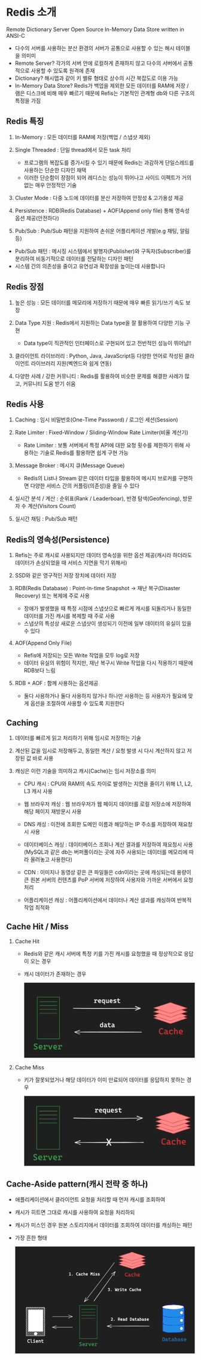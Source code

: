 # Redis 소개

Remote Dictionary Server
Open Source In-Memory Data Store written in ANSI-C

- 다수의 서버를 사용하는 분산 환경의 서버가 공통으로 사용할 수 있는 해시 테이블을 의미미
- Remote Server? 각가의 서버 안에 로컬하게 존재하지 않고 다수의 서버에서 공통적으로 사용할 수 있도록 원격에 존재
- Dictionary? 해시맵과 같이 키 밸류 형태로 상수의 시간 복잡도로 이용 가능
- In-Memory Data Store?  Redis가 백업을 제외한 모든 데이터를 RAM에 저장 / 램은 디스크에 비해 매우 빠르기 때문에 Refis는 기본적인 관계형 db와 다른 구조의 특정을 가짐

## Redis 특징

1. In-Memory : 모든 데이터를 RAM에 저장(백업 / 스냅샷 제외)

2. Single Threaded : 단일 thread에서 모든 task 처리 

    - 프로그램의 복잡도를 증가시킬 수 있기 때문에 Redis는 과감하게 단일스레드를 사용하는 단순한 디자인 채택
    - 이러한 단순함이 장점이 되어 레디스는 성능이 뛰어나고 사이드 이펙트가 거의 없는 매우 안정적인 기술

3. Cluster Mode : 다중 노드에 데이터를 분산 저장하여 안정성 & 고가용성 제공

4. Persistence : RDB(Redis Database) + AOF(Append only file) 통해 영속성 옵션 제공(안전하다)

5. Pub/Sub : Pub/Sub 패턴을 지원하여 손쉬운 어플리케이션 개발(e.g 채팅, 알림 등)

- Pub/Sub 패턴 : 메시징 시스템에서 발행자(Publisher)와 구독자(Subscriber)를 분리하여 비동기적으로 데이터를 전달하는 디자인 패턴
- 시스템 간의 의존성을 줄이고 유연성과 확장성을 높이는데 사용합니다

## Redis 장점

1. 높은 성능 : 모든 데이터를 메모리에 저장하기 때문에 매우 빠른 읽기/쓰기 속도 보장

2. Data Type 지원 : Redis에서 지원하는 Data type을 잘 활용하여 다양한 기능 구현

    - Data type이 직관적인 인터페이스로 구현되어 있고 전반적인 성능이 뛰어남!! 

3. 클라이언트 라이브러리 : Python, Java, JavaScript등 다양한 언어로 작성된 클라이언트 라이브러리 지원(벡엔드와 쉽게 연동)

4. 다양한 사례 / 강한 커뮤니티 : Redis를 활용하여 비슷한 문제를 해결한 사례가 많고, 커뮤니티 도움 받기 쉬움

## Redis 사용

1. Caching : 임시 비밀번호(One-Time Password) / 로그인 세션(Session)

2. Rate Limiter : Fixed-Window / Sliding-Window Rate Limiter(비율 계산기)

    - Rate Limiter : 보통 서버에서 특정 API에 대한 요청 횟수를 제한하기 위해 사용하는 기술로 Redis를 활용하면 쉽게 구현 가능

3. Message Broker : 메시지 큐(Message Queue)

    - Redis의 List나 Stream 같은 데이터 타입을 활용하여 메시지 브로커를 구현하면 다양한 서비스 간의 커플링(의존성)을 줄일 수 있다

4. 실시간 분석 / 계산 : 순위표(Rank / Leaderboar), 반경 탐색(Geofencing), 방문자 수 계산(Visitors Count)

5. 실시간 채팅 : Pub/Sub 패턴

## Redis의 영속성(Persistence)

1. Refis는 주로 캐시로 사용되지만 데이터 영속성을 위한 옵션 제공(캐시라 하더라도 데이터가 손상되었을 때 서비스 지연을 막기 위해서)

2. SSD와 같은 영구적인 저장 장치에 데이터 저장

3. RDB(Redis Database) : Point-in-time Snapshot -> 재난 복구(Disaster Recovery) 또는 복제에 주로 사용

    - 장애가 발생했을 때 특정 시점에 스냅샷으로 빠르게 캐시를 되돌리거나 동일한 데이터를 가진 캐시를 복제할 때 주로 사용
    - 스냅샷의 특성상 새로운 스냅샷이 생성되기 이전에 일부 데이터의 유실이 있을 수 있다 

4. AOF(Append Only File)

    - Refis에 저장되는 모든 Write 작업을 모두 log로 저장
    - 데이터 유실의 위험이 적지만, 재난 복구시 Write 작업을 다시 적용하기 때문에 RDB보다 느림

5. RDB + AOF : 함께 사용하는 옵션제공

    - 둘다 사용하거나 둘다 사용하지 않거나 하나만 사용하는 등 사용자가 필요에 맞게 옵션을 조절하여 사용할 수 있도록 지원한다

## Caching

1. 데이터를 빠르게 읽고 처리하기 위해 임시로 저장하는 기술

2. 계산된 값을 임시로 저장해두고, 동일한 계산 / 요청 발생 시 다시 계산하지 않고 저장된 값 바로 사용

3. 캐싱은 이런 기술을 의미하고 캐시(Cache)는 임시 저장소를 의미

    - CPU 캐시 : CPU와 RAM의 속도 차이로 발생하는 지연을 줄이기 위해 L1, L2, L3 캐시 사용

    - 웹 브라우저 캐싱 : 웹 브라우저가 웹 페이지 데이터를 로컬 저장소에 저장하여 해당 페이지 재방문시 사용
    
    - DNS 캐싱 : 이전에 조회한 도메인 이름과 해당하는 IP 주소를 저장하여 재요청시 사용

    - 데이터베이스 캐싱 : 데이터베이스 조회나 계산 결과를 저장하여 재요청시 사용(MySQL과 같은 db는 버퍼풀이라는 곳에 자주 사용되는 데이터를 메모리에 따라 올려놓고 사용한다)

    - CDN : 이미지나 동영상 같은 큰 파일들은 cdn이라는 곳에 캐싱되는데 용량이 큰 원본 서버의 컨텐츠를 PoP 서버에 저장하여 사용자와 가까운 서버에서 요청 처리

    - 어플리케이션 캐싱 : 어플리케이션에서 데이터나 계산 셜과를 캐싱하여 반복적 작업 최적화

## Cache Hit / Miss

1. Cache Hit

    - Redis와 같은 캐시 서버에 특정 키를 가진 캐시를 요청했을 때 정상적으로 응답이 오는 경우 
    - 캐시 데이터가 존재하는 경우

        ![alt text](image.png)

2. Cache Miss

    - 키가 잘못되었거나 해당 데이터가 이미 만료되어 데이터를 응답하지 못하는 경우

        ![alt text](image-1.png)

## Cache-Aside pattern(캐시 전략 중 하나)

- 애플리케이션에서 클라이언트 요청을 처리할 때 먼저 캐시를 조회하여
- 캐시가 히트면 그대로 캐시를 사용하여 요청을 처리하되
- 캐시가 미스인 경우 원본 스토리지에서 데이터를 조회하여 데이터를 캐싱하는 패턴
- 가장 흔한 형태

    ![alt text](image-2.png)
